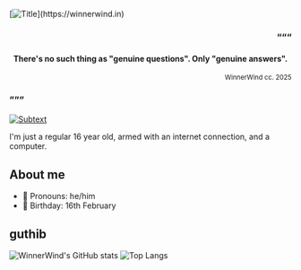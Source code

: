 [![Title](https://readme-typing-svg.demolab.com?font=Doto&weight=800&size=30&duration=1000&pause=1000&color=458588&repeat=false&width=435&height=50&lines=Hi%2C+I'm+WinnerWind.)](https://winnerwind.in)

<h3><p align="right">“““</p></h3>
<h4><p align="center">There's no such thing as "genuine questions". Only "genuine answers".</p></h4>
<sub><p align="right">WinnerWind cc. 2025</p></sub>
<h3>”””</h3>

<a href="https://winnerwind.in"><img src="https://readme-typing-svg.demolab.com?font=Doto&weight=900&duration=2000&pause=2500&color=689D6A&vCenter=true&random=true&width=500&lines=No%2C+I'm+not+an+anime+girl.;What+is+love%3F;Syntax+Error!;hatsune+mike;Change+the+world+or+die+trying.;void+main()+%7B+print(%22stupid%22)+%7D;Made+in+India." alt="Subtext" /></a>

I'm just a regular 16 year old, armed with an internet connection, and a computer.
## About me
- 🫥 Pronouns: he/him
- 🎂 Birthday: 16th February

## guthib
![WinnerWind's GitHub stats](https://github-readme-stats.vercel.app/api?username=winnerwind&theme=gruvbox&include_all_commits=true)
![Top Langs](https://github-readme-stats.vercel.app/api/top-langs/?username=winnerwind&layout=compact&theme=gruvbox)

<!--
**WinnerWind/WinnerWind** is a ✨ _special_ ✨ repository because its `README.md` (this file) appears on your GitHub profile.

Here are some ideas to get you started:

- 🔭 I’m currently working on ...
- 🌱 I’m currently learning ...
- 👯 I’m looking to collaborate on ...
- 🤔 I’m looking for help with ...
- 💬 Ask me about ...
- 📫 How to reach me: ...
- 😄 Pronouns: ...
- ⚡ Fun fact: ...
-->
